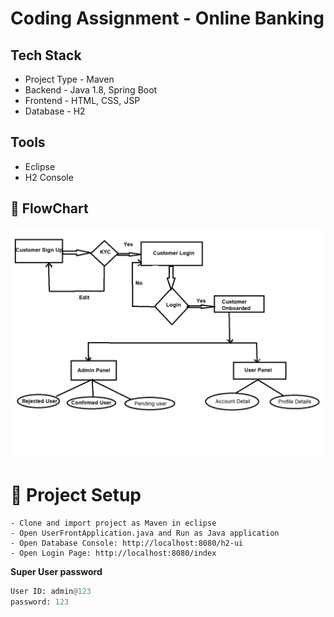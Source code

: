 # Coding Assignment - Online Banking

## Tech Stack
- Project Type - Maven
- Backend - Java 1.8, Spring Boot
- Frontend - HTML, CSS, JSP
- Database - H2 

## Tools
- Eclipse
- H2 Console

## 🍳 FlowChart
![](Flow.png)

# 👟 Project Setup

```text
- Clone and import project as Maven in eclipse
- Open UserFrontApplication.java and Run as Java application
- Open Database Console: http://localhost:8080/h2-ui
- Open Login Page: http://localhost:8080/index
```

**Super User password**

```python
User ID: admin@123
password: 123
```
